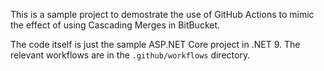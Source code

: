 This is a sample project to demostrate the use of GitHub Actions to mimic the effect of using Cascading Merges in BitBucket.

The code itself is just the sample ASP.NET Core project in .NET 9. The relevant workflows are in the `.github/workflows` directory.
